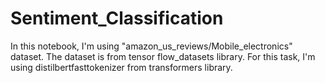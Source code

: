 # Sentiment_Classification
In this notebook, I'm using "amazon_us_reviews/Mobile_electronics" dataset. The dataset is from tensor flow_datasets library. For this task, I'm using distilbertfasttokenizer from transformers library.
